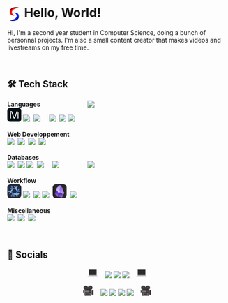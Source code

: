 # <img src="./images/logo_small.png" align=center width=32px> Hello, World!
Hi, I'm a second year student in Computer Science, doing a bunch of personnal projects. I'm also a small content creator that makes videos and livestreams on my free time.


<br>


## 🛠 Tech Stack

<p align=center><div>
		<a href="#🛠 Tech Stack"><img align=right width=320 src=https://github-readme-stats.vercel.app/api/top-langs/?username=SkohTV&langs_count=6&theme=onedark&layout=compact&hide_border=true&count_private=true&hide=HTML,Shell,CSS,Makefile,Less,Sass,CMake,SCSS,Nix></a>
<b>Languages</b><br>
	<a href="https://docs.modular.com/mojo"><img src="./images/icons/mojo.png" height="32px" style="border-radius:6px"></a>
	<a href="https://www.python.org"><img src="https://skillicons.dev/icons?i=python" height="16px"></a>&nbsp;
	<!-- <a href="https://www.rust-lang.org"><img src="https://skillicons.dev/icons?i=rust" height="32px"></a>&nbsp; -->
	<!-- <a href="https://ziglang.org"><img src="https://skillicons.dev/icons?i=zig" height="32px"></a>&nbsp;&nbsp;&nbsp;&nbsp; -->
	<a href="https://www.rust-lang.org"><img src="https://skillicons.dev/icons?i=rust" height="32px"></a>&nbsp;&nbsp;&nbsp;&nbsp;
	<a href="https://www.lua.org"><img src="https://skillicons.dev/icons?i=lua" height="32px"></a>&nbsp;
	<!-- <a href="https://www.java.com"><img src="https://skillicons.dev/icons?i=java" height="32px"></a>&nbsp; -->
	<!-- <a href="https://learn.microsoft.com/en-us/dotnet/csharp/"><img src="https://skillicons.dev/icons?i=cs" height="32px"></a>&nbsp; -->
	<a href="https://www.cplusplus.com"><img src="https://skillicons.dev/icons?i=cpp" height="32px"></a>
	<a href="https://www.cprogramming.com"><img src="https://skillicons.dev/icons?i=c" height="16px"></a>&nbsp;
<br><br><b>Web Developpement</b><br>
	<a href="https://developer.mozilla.org/en-US/docs/Web/HTML"><img src="https://skillicons.dev/icons?i=html" height="32px"></a>&nbsp;
	<!-- <a href="https://tailwindcss.com"><img src="https://skillicons.dev/icons?i=tailwind" height="32px"></a> -->
	<!-- <a href="https://developer.mozilla.org/en-US/docs/Web/CSS/"><img src="https://skillicons.dev/icons?i=css" height="16px"></a>&nbsp; -->
	<a href="https://developer.mozilla.org/en-US/docs/Web/CSS/"><img src="https://skillicons.dev/icons?i=css" height="32px"></a>&nbsp;
	<a href="https://developer.mozilla.org/en-US/docs/Web/JavaScript/"><img src="https://skillicons.dev/icons?i=js" height="32px"></a>&nbsp;
	<a href="https://www.php.net"><img src="https://skillicons.dev/icons?i=php" height="32px"></a>&nbsp;
	<!-- <a href="https://webpack.js.org"><img src="https://skillicons.dev/icons?i=webpack" height="32px"></a> -->
<br><br><b>Databases</b><br>
	<a href="https://www.mongodb.com"><img src="https://skillicons.dev/icons?i=mongodb" height="32px"></a>&nbsp;
	<a href="https://www.postgresql.org"><img src="https://skillicons.dev/icons?i=postgres" height="32px"></a>
	<a href="https://www.sqlite.org"><img src="https://skillicons.dev/icons?i=sqlite" height="16px"></a>&nbsp;
	<a href="https://redis.io"><img src="https://skillicons.dev/icons?i=redis" height="32px"></a>&nbsp;&nbsp;&nbsp;&nbsp;
	<a href="https://aws.amazon.com"><img src="https://skillicons.dev/icons?i=aws" height="32px"></a>
		<a href="#🛠 Tech Stack"><img width=320 align=right src="https://github-profile-trophy.vercel.app/?username=skohTV&row=2&column=3&theme=onedark&no-frame=true"></a>
<br><br><b>Workflow</b><br>
	<a href="https://nixos.org"><img src="./images/icons/nix.png" height="32px"></a>
	<a href="https://github.com/torvalds/linux"><img src="https://skillicons.dev/icons?i=linux" height="16px"></a>&nbsp;
	<a href="https://neovim.io"><img src="https://skillicons.dev/icons?i=neovim" height="32px"></a>
	<a href="https://github.com/vim"><img src="https://skillicons.dev/icons?i=vim" height="16px"></a>&nbsp;
	<a href="https://obsidian.md"><img src="./images/icons/obsidian.png" height="32px"></a>&nbsp;
	<a href="https://code.visualstudio.com"><img src="https://skillicons.dev/icons?i=vscode" height="32px"></a>
<br><br><b>Miscellaneous</b><br>
	<a href="https://www.docker.com"><img src="https://skillicons.dev/icons?i=docker" height="32px"></a>&nbsp;
	<a href="https://www.gnu.org/software/bash/"><img src="https://skillicons.dev/icons?i=bash" height="32px"></a>&nbsp;
	<!-- <a href="https://docs.microsoft.com/en-us/powershell/"><img src="https://skillicons.dev/icons?i=powershell" height="32px"></a>&nbsp; -->
	<a href="https://cmake.org"><img src="https://skillicons.dev/icons?i=cmake" height="32px"></a>
<br><div></p>


<br>


## 🔮 Socials


<p align="center">
	<a href="#🔮 Socials"><img src="./images/laptop.png" width="24px"></a>
	<span>&nbsp;&nbsp;</span>
	<a href="https://github.com/SkohTV" target="_blank"><img src="https://img.shields.io/badge/Github-000000.svg?logo=Github&logoColor=white" style="vertical-align:center"/></a>
	<a href="https://stackoverflow.com/users/21143650/skoh"><img src="https://img.shields.io/badge/Stack%20Overflow-FF6600.svg?logo=Stack%20Overflow&logoColor=white" style="vertical-align:center"/></a>
	<a href="https://www.linkedin.com/in/noé-lorret-despret-650721279" target="_blank"><img src="https://img.shields.io/badge/LinkedIn-0077B5.svg?logo=linkedin&logoColor=white" style="vertical-align:center"/></a>
	<span>&nbsp;&nbsp;</span>
	<a href="#🔮 Socials"><img src="./images/laptop.png" width="24px"></a>
</p>

<p align="center">
	<a href="#🔮 Socials"><img src="./images/camera.png" width="24px"></a>
	<span>&nbsp;&nbsp;</span>
	<a href="https://youtube.com/@Skoh"><img src="https://img.shields.io/badge/YouTube-FF0000.svg?logo=YouTube&logoColor=white" style="vertical-align:center"/></a>
	<a href="https://discord.gg/G8hrncZ"><img src="https://img.shields.io/badge/Discord-7289DA.svg?logo=Discord&logoColor=white" style="vertical-align:center"/></a>
	<a href="https://instagram.com/noe.lorret"><img src="https://img.shields.io/badge/Instagram-E1306C.svg?logo=Instagram&logoColor=white" style="vertical-align:center"/></a>
	<a href="https://www.patreon.com/skoh"><img src="https://img.shields.io/badge/Patreon-F96854.svg?logo=Patreon&logoColor=white" style="vertical-align:center"/></a>
	<span>&nbsp;&nbsp;</span>
	<a href="#🔮 Socials"><img src="./images/camera.png" width="24px"></a>
</p>


<!-- 


	For links to tech stacks icon : https://skillicons.dev
	For links to tech stacks url : https://rahuldkjain.github.io/gh-profile-readme-generator/
	For pannels : https://gprm.itsvg.in


-->

